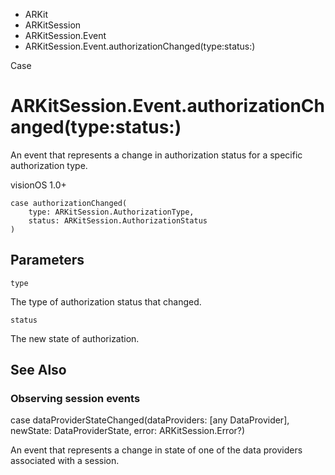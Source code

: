

- ARKit
- ARKitSession
- ARKitSession.Event
-  ARKitSession.Event.authorizationChanged(type:status:) 

Case

# ARKitSession.Event.authorizationChanged(type:status:)

An event that represents a change in authorization status for a specific authorization type.

visionOS 1.0+

``` source
case authorizationChanged(
    type: ARKitSession.AuthorizationType,
    status: ARKitSession.AuthorizationStatus
)
```

## Parameters 

`type`  

The type of authorization status that changed.

`status`  

The new state of authorization.

## See Also

### Observing session events

case dataProviderStateChanged(dataProviders: [any DataProvider], newState: DataProviderState, error: ARKitSession.Error?)

An event that represents a change in state of one of the data providers associated with a session.

